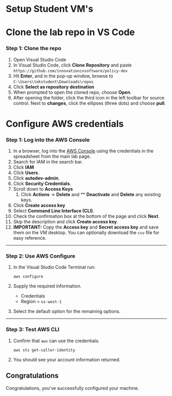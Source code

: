 # Setup Student VM's

# Clone the lab repo in VS Code

### Step 1: Clone the repo

1. Open Visual Studio Code
2. In Visual Studio Code, click **Clone Repository** and paste `https://github.com/innovationinsoftware/policy-dev`
3. Hit **Enter**, and in the pop-up window, browse to `C:\Users\tekstudent\Downloads\repos`
4. Click **Select as repository destination**
5. When prompted to open the cloned repo, choose **Open**.
6. After opening the folder, click the third icon in the left toolbar for source control. Next to **changes**, click the ellipses (three dots) and choose **pull**.

# Configure AWS credentials

### **Step 1: Log into the AWS Console**

1. In a browser, log into the [AWS Console](https://console.aws.amazon.com/) using the credentials in the spreadsheet from the main lab page.   
2. Search for IAM in the search bar.
3. Click **IAM**  
4. Click **Users**.
5. Click **autodev-admin**.
6. Click **Security Credentials**.
7. Scroll down to **Access Keys**
   1. Click **Actions** -> **Delete** and ** **Deactivate** and **Delete** any existing keys.
8. Click **Create access key**
9. Select **Command Line Interface (CLI)**. 
10. Check the confirmation box at the bottom of the page and click **Next**.
11. Skip the description and click **Create access key**.
12. **IMPORTANT:** Copy the **Access key** and **Secret access key** and save them on the VM desktop. You can optionally download the `csv` file for easy reference. 

---

### **Step 2: Use AWS Configure**

1. In the Visual Studio Code Terminal run: 

   ```
   aws configure
   ```

2. Supply the required information.
   * Credentials 
   * Region = `us-west-1`
3. Select the default option for the remaining options.

---

### **Step 3: Test AWS CLI**

1. Confirm that `aws` can use the credentials.

   ```
   aws sts get-caller-identity
   ```

2. You should see your account information returned.



## Congratulations

Congratulations, you've successfully configured your machine.
